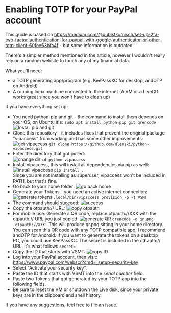 # Enabling TOTP for your PayPal account

This guide is based on https://medium.com/@dubistkomisch/set-up-2fa-two-factor-authentication-for-paypal-with-google-authenticator-or-other-totp-client-60fee63bfa4f - but some information is outdated.

There's a simpler method mentioned in the article, however I wouldn't really rely on a random website to touch any of my financial data.

What you'll need:  
- a TOTP generating app/program (e.g. KeePassXC for desktop, andOTP on Android)
- A running linux machine connected to the internet (A VM or a LiveCD works great since you won't have to clean up)

If you have everything set up:

- You need python-pip and git - the command to install them depends on your OS, on Ubuntu it's:
`sudo apt install python-pip git qrencode`
![Install pip and git](https://github.com/Datenschutz/PayPal-2FA/blob/master/screenshots/1-installdeps.png)
- Clone this repository - it includes fixes that prevent the original package "vipaccess" from working and has some other improvements:  
![get vipaccess](https://github.com/Datenschutz/PayPal-2FA/blob/master/screenshots/2-getsource.png)
`git clone https://github.com/dlenski/python-vipaccess.git`
- Enter the directory that got pulled:  
![change dir](https://github.com/Datenschutz/PayPal-2FA/blob/master/screenshots/3-cd.png)
`cd python-vipaccess`
- Install vipaccess, this will install all dependencies via pip as well:  
![install vipaccess](https://github.com/Datenschutz/PayPal-2FA/blob/master/screenshots/4-installvip.png)
`pip install .`  
Since you are not installing as superuser, vipaccess won't be included in PATH, but that's fine.
- Go back to your home folder:
![go back home](https://github.com/Datenschutz/PayPal-2FA/blob/master/screenshots/5-gohome.png)
- Generate your Tokens - you need an active internet connection:  
![generate tokens](https://github.com/Datenschutz/PayPal-2FA/blob/master/screenshots/6-generatetokens.png)
`.local/bin/vipaccess provision -p -t VSMT`
- The command should succeed:
![success](https://github.com/Datenschutz/PayPal-2FA/blob/master/screenshots/7-success.png)
- Copy the otpauth:// URL:
![copy otpauth](https://github.com/Datenschutz/PayPal-2FA/blob/master/screenshots/8-copyotpauth.png)
- For mobile use: Generate a QR code, replace otpauth://XXX with the otpauth:// URL you just copied:
![generate QR](https://github.com/Datenschutz/PayPal-2FA/blob/master/screenshots/9-genqr.png)
`qrencode -o qr.png 'otpauth://XXX'`
This will produce qr.png sitting in your home directory. You can scan this QR code with any TOTP compatible app, I recommend andOTP for Android.
If you want to generate the tokens on a desktop PC, you could use KeePassXC. The secret is included in the othauth:// URL, it's what follows `secret=`
- Copy the ID that starts with VSMT:
![copy ID](https://github.com/Datenschutz/PayPal-2FA/blob/master/screenshots/10-copyid.png)
- Log into your PayPal account, then visit: https://www.paypal.com/webscr?cmd=_setup-security-key
- Select "Activate your security key".
- Paste the ID that starts with VSMT into the *serial number* field.
- Paste two Tokens that got generated by your TOTP app into the following fields.
- Be sure to reset the VM or shutdown the Live disk, since your private keys are in the clipboard and shell history.

If you have any suggestions, feel free to file an issue.
